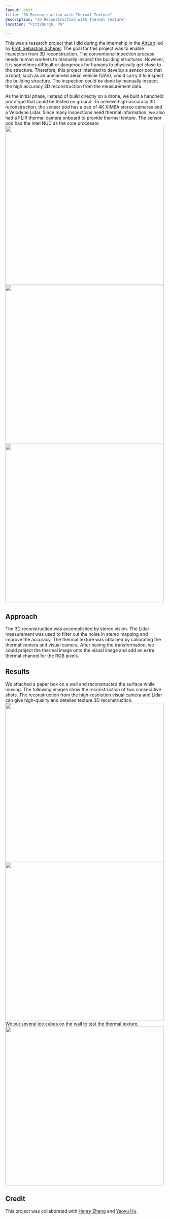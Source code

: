 ```yaml
---
layout: post
title: "3D Reconstruction with Thermal Texture"
description: "3D Reconstruction with Thermal Texture"
location: "Pittsburgh, PA"

---
```


This was a research project that I did during the internship in the [AirLab](https://www.ri.cmu.edu/robotics-groups/air-lab/) led by [Prof. Sebastian Scherer](https://www.ri.cmu.edu/ri-faculty/sebastian-scherer/). The goal for this project was to enable inspection from 3D reconstruction. The conventional inpection process needs human workers to manually inspect the building structures. However, it is sometimes difficult or dangerous for humans to physically get close to the structure. Therefore, this project intended to develop a sensor pod that a robot, such as an unmanned aerial vehicle (UAV), could carry it to inspect the building structure. The inspection could be done by manually inspect the high accuracy 3D reconstruction from the measurement data. 

As the initial phase, instead of build directly on a drone, we built a handheld prototype that could be tested on ground. To achieve high-accuracy 3D reconstruction, the sensor pod has a pair of 4K XIMEA stereo cameras and a Velodyne Lidar. Since many inspections need thermal information, we also had a FLIR thermal camera onboard to provide thermal texture. The sensor pod had the Intel NUC as the core processor.
<img src="images/reconstruction/front_description.jpg" width="500">
<img src="images/reconstruction/hand_held.jpg" width="500">
<img src="images/reconstruction/tripod.jpeg" width="500">


## Approach
The 3D reconstruction was accomplished by stereo vision. The Lidar measurement was used to filter out the noise in stereo mapping and improve the accuracy. The thermal texture was obtained by calibrating the thermal camera and visual camera. After having the transformation, we could project the thermal image onto the visual image and add an extra thermal channel for the RGB pixels.

## Results
We attached a paper box on a wall and reconstructed the surface while moving. The following images show the reconstruction of two consecutive shots. The reconstruction from the high-resolution visual camera and Lidar can give high-quality and detailed texture 3D reconstruction. <br />
<img src="images/reconstruction/result1.png" width="500">
<img src="images/reconstruction/result2.png" width="500"><br />
We put several ice cubes on the wall to test the thermal texture. <br />
<img src="images/reconstruction/result3.png" width="500">

## Credit
This project was collaborated with [Henry Zhang](https://henryzh47.github.io/) and [Yaoyu Hu](http://www.huyaoyu.com/).
